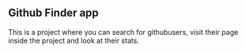 ## Github Finder app

This is a project where you can search for githubusers, visit their page inside the project and look at their stats.
